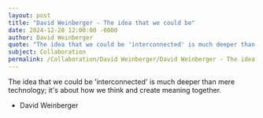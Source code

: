 ```yaml
---
layout: post
title: "David Weinberger - The idea that we could be"
date: 2024-12-28 12:00:00 -0000
author: David Weinberger
quote: "The idea that we could be 'interconnected' is much deeper than mere technology; it's about how we think and create meaning together."
subject: Collaboration
permalink: /Collaboration/David Weinberger/David Weinberger - The idea that we could be
---
```


The idea that we could be 'interconnected' is much deeper than mere technology; it's about how we think and create meaning together.

- David Weinberger
